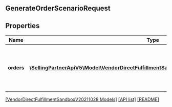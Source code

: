 ## GenerateOrderScenarioRequest

## Properties

Name | Type | Description | Notes
------------ | ------------- | ------------- | -------------
**orders** | [**\SellingPartnerApiV5\Model\VendorDirectFulfillmentSandboxV20211028\OrderScenarioRequest[]**](OrderScenarioRequest.md) | The list of test orders requested as indicated by party identifiers. | [optional]

[[VendorDirectFulfillmentSandboxV20211028 Models]](../) [[API list]](../../Api) [[README]](../../../README.md)
